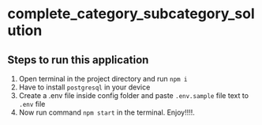 # complete_category_subcategory_solution

## Steps to run this application
1. Open terminal in the project directory and run ``npm i``
2. Have to install ``postgresql`` in your device
3. Create a .env file inside config folder and paste ``.env.sample`` file text to ``.env`` file
4. Now run command ``npm start`` in the terminal. Enjoy!!!!.